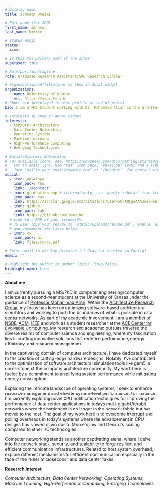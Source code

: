 ```yaml
---
# Display name
title: Johnson Umeike

# Full name (for SEO)
first_name: Johnson
last_name: Umeike

# Status emoji
status:
  icon:

# Is this the primary user of the site?
superuser: true

# Role/position/tagline
role: Graduate Research Assistant/SRC Research Scholar

# Organizations/Affiliations to show in About widget
organizations:
  - name: University of Kansas
    url: https://eecs.ku.edu
# Short bio (displayed in user profile at end of posts)
bio: I am a PhD Student working with Dr. Mohammad Alian in the architecture research group in the University of Kansas.

# Interests to show in About widget
interests:
  - Computer Architecture
  - Data Center Networking
  - Operating Systems
  - Machine Learning
  - High-Performance Computing
  - Emerging Technologies

# Social/Academic Networking
# For available icons, see: https://wowchemy.com/docs/getting-started/page-builder/#icons
#   For an email link, use "fas" icon pack, "envelope" icon, and a link in the
#   form "mailto:your-email@example.com" or "/#contact" for contact widget.
social:
  - icon: envelope
    icon_pack: fas
    link: '/#contact'
  - icon: graduation-cap # Alternatively, use `google-scholar` icon from `ai` icon pack
    icon_pack: fas
    link: https://scholar.google.com/citations?user=5Q7t8LgAAAAJ&hl=en
  - icon: github
    icon_pack: fab
    link: https://github.com/jumeike
  # Link to a PDF of your resume/CV.
  # To use: copy your resume to `static/uploads/resume.pdf`, enable `ai` icons in `params.yaml`,
  # and uncomment the lines below.
  - icon: cv
    icon_pack: ai
    link: files/cv/cv.pdf

# Enter email to display Gravatar (if Gravatar enabled in Config)
email: ''

# Highlight the author in author lists? (true/false)
highlight_name: true
---
```


**About me**

I am currently pursuing a MS/PhD in computer engineering/computer science as a second-year student at the University of Kansas under the guidance of [Professor Mohammad Alian](https://alian-eecs.ku.edu). Within the [Architecture Research Group](https://arg.ku.edu/), my focus has been on optimizing software-based architectural simulators and working to push the boundaries of what is possible in data center networks. As part of my academic involvement, I am a member of [NSBE](https://www.nsbe.org/), [ACM](https://www.acm.org/), [IEEE](https://www.ieee.org/) and work as a student researcher at the [ACE Center for Evolvable Computing](https://acecenter.grainger.illinois.edu/). My research and academic pursuits traverse the diverse realms of computer science and engineering, where my fascination lies in crafting innovative solutions that redefine performance, energy efficiency, and resource management.

In the captivating domain of computer architecture, I have dedicated myself to the creation of cutting-edge hardware designs. Notably, I've contributed to the optimization of software architectural simulation tools like gem5, a cornerstone of the computer architecture community. My work here is fueled by a commitment to amplifying system performance while mitigating energy consumption.

Exploring the intricate landscape of operating systems, I seek to enhance resource management and elevate system-level performance. For instance, I'm currently exploring novel CPU notification techniques for improving the performance of data center applications in todays multi-gigabit/terabit networks where the bottleneck is no longer in the network fabric but has moved to the host. The goal of my work here is to overcome interrupt and polling overheads in today's systems where the advancement in CPU designs has slowed down due to Moore's law and Denard's scaling compared to other I/O technologies.

Computer networking stands as another captivating arena, where I delve into the network stack, security, and scalability to forge resilient and efficient communication infrastructures. Related to host system overhead, I explore different mechanisms for efficient communication especially in the face of the "killer microsecond" and data center taxes.

**Research Interest**

_Computer Architecture, Data Center Networking, Operating Systems, Machine Learning, High-Performance Computing, Emerging Technologies_
